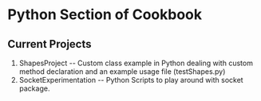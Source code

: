 Python Section of Cookbook
==========================

Current Projects
----------------

1. ShapesProject -- Custom class example in Python dealing with custom method declaration and an example usage file (testShapes.py)
2. SocketExperimentation -- Python Scripts to play around with socket package.
